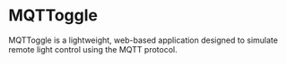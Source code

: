 # MQTToggle
MQTToggle is a lightweight, web-based application designed to simulate remote light control using the MQTT protocol.
